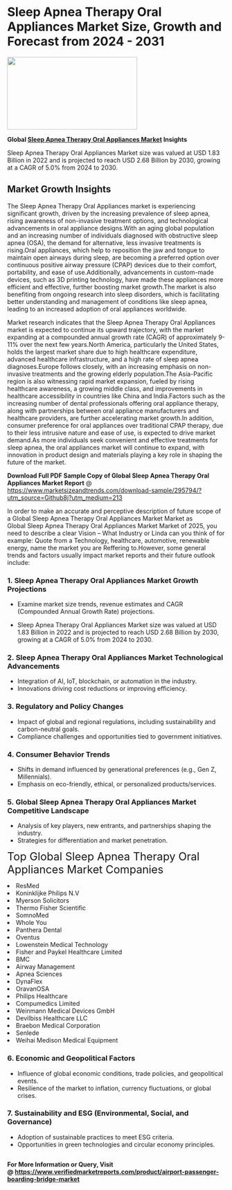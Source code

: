 <H1>Sleep Apnea Therapy Oral Appliances Market Size, Growth and Forecast from 2024 - 2031</H1><img class="aligncenter size-medium wp-image-584254" src="https://thirdeyenews.in/wp-content/uploads/2024/09/Global-Market-Research-300x168.jpeg" alt="" width="300" height="168" /><p><strong>Global&nbsp;<a href="https://www.marketsizeandtrends.com/download-sample/295794/?utm_source=Github8j?utm_medium=213">Sleep Apnea Therapy Oral Appliances Market</a> Insights</strong></p><p>Sleep Apnea Therapy Oral Appliances Market size was valued at USD 1.83 Billion in 2022 and is projected to reach USD 2.68 Billion by 2030, growing at a CAGR of 5.0% from 2024 to 2030.</p><p><h2>Market Growth Insights</h2> <p>The Sleep Apnea Therapy Oral Appliances market is experiencing significant growth, driven by the increasing prevalence of sleep apnea, rising awareness of non-invasive treatment options, and technological advancements in oral appliance designs.With an aging global population and an increasing number of individuals diagnosed with obstructive sleep apnea (OSA), the demand for alternative, less invasive treatments is rising.Oral appliances, which help to reposition the jaw and tongue to maintain open airways during sleep, are becoming a preferred option over continuous positive airway pressure (CPAP) devices due to their comfort, portability, and ease of use.Additionally, advancements in custom-made devices, such as 3D printing technology, have made these appliances more efficient and effective, further boosting market growth.The market is also benefiting from ongoing research into sleep disorders, which is facilitating better understanding and management of conditions like sleep apnea, leading to an increased adoption of oral appliances worldwide.</p> <p>Market research indicates that the Sleep Apnea Therapy Oral Appliances market is expected to continue its upward trajectory, with the market expanding at a compounded annual growth rate (CAGR) of approximately 9-11% over the next few years.North America, particularly the United States, holds the largest market share due to high healthcare expenditure, advanced healthcare infrastructure, and a high rate of sleep apnea diagnoses.Europe follows closely, with an increasing emphasis on non-invasive treatments and the growing elderly population.The Asia-Pacific region is also witnessing rapid market expansion, fueled by rising healthcare awareness, a growing middle class, and improvements in healthcare accessibility in countries like China and India.Factors such as the increasing number of dental professionals offering oral appliance therapy, along with partnerships between oral appliance manufacturers and healthcare providers, are further accelerating market growth.In addition, consumer preference for oral appliances over traditional CPAP therapy, due to their less intrusive nature and ease of use, is expected to drive market demand.As more individuals seek convenient and effective treatments for sleep apnea, the oral appliances market will continue to expand, with innovation in product design and materials playing a key role in shaping the future of the market.<p><span class=""><strong>Download Full PDF Sample Copy of Global Sleep Apnea Therapy Oral Appliances Market Report</strong> @ <a href="https://www.marketsizeandtrends.com/download-sample/295794/?utm_source=Github8j?utm_medium=213" target="_blank">https://www.marketsizeandtrends.com/download-sample/295794/?utm_source=Github8j?utm_medium=213</a></span></p><p>In order to make an accurate and perceptive description of future scope of a Global&nbsp;Sleep Apnea Therapy Oral Appliances Market Market as Global&nbsp;Sleep Apnea Therapy Oral Appliances Market Market of 2025, you need to describe a clear Vision &ndash; What Industry or Linda can you think of for example: Quote from a Technology, healthcare, automotive, renewable energy, name the market you are Reffering to.However, some general trends and factors usually impact market reports and their future outlook include:</p><h3>1.&nbsp;<strong>Sleep Apnea Therapy Oral Appliances Market Growth Projections</strong></h3><ul><li>Examine market size trends, revenue estimates and CAGR (Compounded Annual Growth Rate) projections.</li><li><p>Sleep Apnea Therapy Oral Appliances Market size was valued at USD 1.83 Billion in 2022 and is projected to reach USD 2.68 Billion by 2030, growing at a CAGR of 5.0% from 2024 to 2030.</p></li></ul><h3>2.&nbsp;<strong>Sleep Apnea Therapy Oral Appliances Market Technological Advancements</strong></h3><ul><li>Integration of AI, IoT, blockchain, or automation in the industry.</li><li>Innovations driving cost reductions or improving efficiency.</li></ul><h3>3.&nbsp;<strong>Regulatory and Policy Changes</strong></h3><ul><li>Impact of global and regional regulations, including sustainability and carbon-neutral goals.</li><li>Compliance challenges and opportunities tied to government initiatives.</li></ul><h3>4.&nbsp;<strong>Consumer Behavior Trends</strong></h3><ul><li>Shifts in demand influenced by generational preferences (e.g., Gen Z, Millennials).</li><li>Emphasis on eco-friendly, ethical, or personalized products/services.</li></ul><h3>5.&nbsp;<strong>Global Sleep Apnea Therapy Oral Appliances Market Competitive Landscape</strong></h3><ul><li>Analysis of key players, new entrants, and partnerships shaping the industry.</li><li>Strategies for differentiation and market penetration.</li></ul><p data-pm-slice="1 1 []"><span style="color: inherit; font-family: inherit; font-size: 25px;">Top Global Sleep Apnea Therapy Oral Appliances Market Companies</span></p><div class="" data-test-id=""><p><li>ResMed</li><li> Koninklijke Philips N.V</li><li> Myerson Solicitors</li><li> Thermo Fisher Scientific</li><li> SomnoMed</li><li> Whole You</li><li> Panthera Dental</li><li> Oventus</li><li> Lowenstein Medical Technology</li><li> Fisher and Paykel Healthcare Limited</li><li> BMC</li><li> Airway Management</li><li> Apnea Sciences</li><li> DynaFlex</li><li> OravanOSA</li><li> Philips Healthcare</li><li> Compumedics Limited</li><li> Weinmann Medical Devices GmbH</li><li> Devilbiss Healthcare LLC</li><li> Braebon Medical Corporation</li><li> Senlede</li><li> Weihai Medison Medical Equipment</li></p></div><h3>6.&nbsp;<strong>Economic and Geopolitical Factors</strong></h3><ul><li>Influence of global economic conditions, trade policies, and geopolitical events.</li><li>Resilience of the market to inflation, currency fluctuations, or global crises.</li></ul><h3>7.&nbsp;<strong>Sustainability and ESG (Environmental, Social, and Governance)</strong></h3><ul><li>Adoption of sustainable practices to meet ESG criteria.</li><li>Opportunities in green technologies and circular economy principles.</li></ul><h2><strong style="font-size: 14px;">For More Information or Query, Visit @&nbsp;</strong><a style="background-color: #ffffff; font-size: 14px;" href="https://www.marketsizeandtrends.com/report/sleep-apnea-therapy-oral-appliances-market/" target="_blank">https://www.verifiedmarketreports.com/product/airport-passenger-boarding-bridge-market</a></h2>